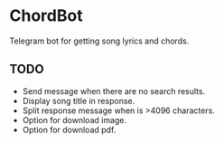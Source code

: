# ChordBot
Telegram bot for getting song lyrics and chords.

## TODO
* Send message when there are no search results.
* Display song title in response.
* Split response message when is >4096 characters.
* Option for download image.
* Option for download pdf.